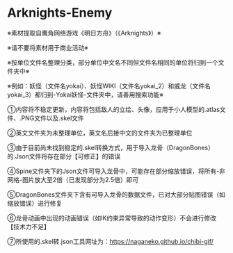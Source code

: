 # Arknights-Enemy
 
※素材提取自鹰角网络游戏《明日方舟》（《Arknights》）※

※请不要将素材用于商业活动※

※按单位文件名整理分类，部分单位中文名不同但文件名相同的单位将归到一个文件夹中※

※例如：妖怪（文件名yokai）、妖怪WIKI（文件名yokai_2）和威龙（文件名yokai_3）都归到-Yokai妖怪-文件夹中，请善用搜索功能※

①内容将不稳定更新，内容将包括敌人的立绘、头像，应用于小人模型的.atlas文件、.PNG文件以及.skel文件

②英文文件夹为未整理单位，英文名后接中文的文件夹为已整理单位

③由于目前尚未找到稳定的.skel转换方式，用于导入龙骨（DragonBones）的.Json文件将存在部分【可修正】的错误

④Spine文件夹下的Json文件可导入龙骨中，可能存在部分缩放错误，将所有-非网格-图片放大至2倍（已发现部分为2.5倍）即可

⑤DragonBones文件夹下含有可导入龙骨的数据文件，已对大部分贴图错误（如缩放错误）进行修复

⑥龙骨动画中出现的动画错误（如IK约束异常导致的动作变形）不会进行修改【技术力不足】

⑦所使用的.skel转.json工具网址为：https://naganeko.github.io/chibi-gif/
